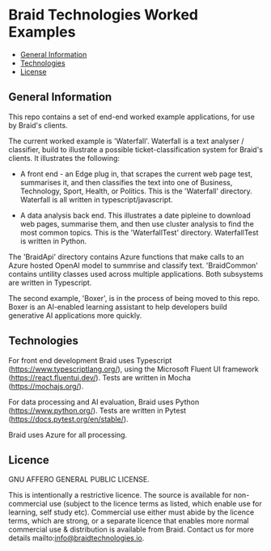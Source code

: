# Braid Technologies Worked Examples
- [General Information](#general-information)
- [Technologies](#technologies)
- [License](#license)

## General Information

This repo contains a set of end-end worked example applications, for use by Braid's clients. 

The current worked example is 'Waterfall'. Waterfall is a text analyser / classifier, build to illustrate a possible ticket-classification system for Braid's clients. It illustrates the following:

- A front end - an Edge plug in, that scrapes the current web page test, summarises it, and then classifies the text into one of Business, Technology, Sport, Health, or Politics. This is the 'Waterfall' directory. Waterfall is all written in typescript/javascript. 

- A data analysis back end. This illustrates a date pipleine to download web pages, summarise them, and then use cluster analysis to find the most common topics. This is the 'WaterfallTest' directory. WaterfallTest is written in Python. 

The 'BraidApi' directory contains Azure functions that make calls to an Azure hosted OpenAI model to summrise and classify text. 'BraidCommon' contains untility classes used across multiple applications. Both subsystems are written in Typescript. 

The second example, 'Boxer', is in the process of being moved to this repo. Boxer is an AI-enabled learning assistant to help developers build generative AI applications more quickly.  

## Technologies

For front end development Braid uses Typescript (https://www.typescriptlang.org/), using the Microsoft Fluent UI framework (https://react.fluentui.dev/). Tests are written in Mocha (https://mochajs.org/).

For data processing and AI evaluation, Braid uses Python (https://www.python.org/). Tests are written in Pytest (https://docs.pytest.org/en/stable/).

Braid uses Azure for all processing. 

## Licence
GNU AFFERO GENERAL PUBLIC LICENSE.

This is intentionally a restrictive licence. The source is  available for non-commercial use (subject to the licence terms as listed, which enable use for learning, self study etc). Commercial use either must abide by the licence terms, which are strong, or a separate licence that enables more normal commercial use & distribution is available from Braid. Contact us for more details mailto:info@braidtechnologies.io.
